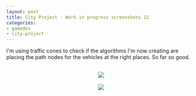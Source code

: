 ```yaml
---
layout: post
title: City Project - Work in progress screenshots 12
categories:
- gamedev
- city-project
---
```


I'm using traffic cones to check if the algorithms I'm now creating are placing the path nodes for the vehicles at the right places. So far so good. <br /><br /><div class="separator" style="clear: both; text-align: center;"><img border="0" src="http://4.bp.blogspot.com/-h2wHciILMh8/TkLyp7u8aSI/AAAAAAAAAIQ/USwFYNzlH_E/s1600/blog.binarynonsense.com_20110810_1.jpg" /></div><br /><div class="separator" style="clear: both; text-align: center;"><img border="0" src="http://1.bp.blogspot.com/-l3BN3XSe88A/TkLyts6Gy6I/AAAAAAAAAIY/9beiq3qTfBc/s1600/blog.binarynonsense.com_20110810_2.jpg" /></div>